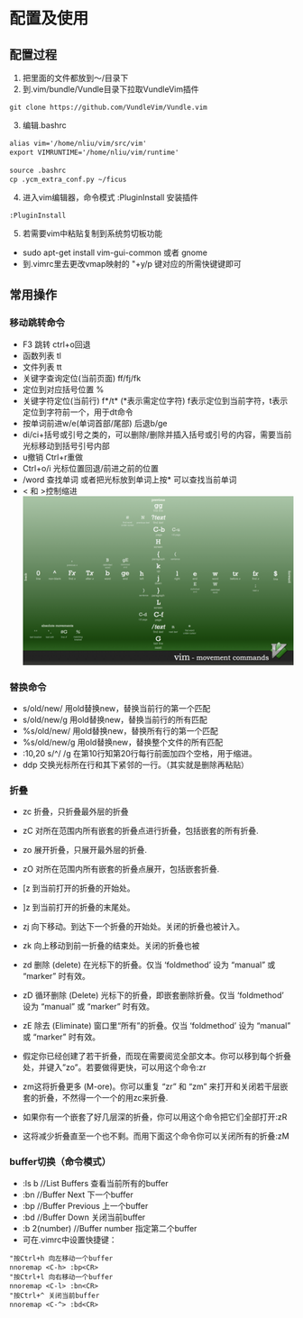 # 配置及使用
## 配置过程
1. 把里面的文件都放到～/目录下
2. 到.vim/bundle/Vundle目录下拉取VundleVim插件
```
git clone https://github.com/VundleVim/Vundle.vim
```
3. 编辑.bashrc
```
alias vim='/home/nliu/vim/src/vim'
export VIMRUNTIME='/home/nliu/vim/runtime'

source .bashrc
cp .ycm_extra_conf.py ~/ficus
```
4. 进入vim编辑器，命令模式 :PluginInstall 安装插件
```
:PluginInstall
```
5. 若需要vim中粘贴复制到系统剪切板功能
  - sudo apt-get install vim-gui-common 或者 gnome
  - 到.vimrc里去更改vmap映射的 "+y/p 键对应的所需快键键即可


## 常用操作
### 移动跳转命令
  - F3 跳转 ctrl+o回退
  - 函数列表 tl
  - 文件列表 tt
  - 关键字查询定位(当前页面) ff/fj/fk
  - 定位到对应括号位置 %
  - 关键字符定位(当前行) f\*/t\* (\*表示需定位字符) f表示定位到当前字符，t表示定位到字符前一个，用于dt命令
  - 按单词前进w/e(单词首部/尾部) 后退b/ge
  - di/ci+括号或引号之类的，可以删除/删除并插入括号或引号的内容，需要当前光标移动到括号引号内部
  - u撤销 Ctrl+r重做
  - Ctrl+o/i 光标位置回退/前进之前的位置
  - /word 查找单词 或者把光标放到单词上按\* 可以查找当前单词
  - < 和 >控制缩进  
![move](https://github.com/OneBen/vim_config/blob/master/move.png)

### 替换命令
  - s/old/new/ 用old替换new，替换当前行的第一个匹配
  - s/old/new/g 用old替换new，替换当前行的所有匹配
  - %s/old/new/ 用old替换new，替换所有行的第一个匹配
  - %s/old/new/g 用old替换new，替换整个文件的所有匹配
  - :10,20 s/^/    /g 在第10行知第20行每行前面加四个空格，用于缩进。
  - ddp 交换光标所在行和其下紧邻的一行。（其实就是删除再粘贴）
  
### 折叠
- zc 折叠，只折叠最外层的折叠
- zC 对所在范围内所有嵌套的折叠点进行折叠，包括嵌套的所有折叠.
- zo 展开折叠，只展开最外层的折叠.
- zO 对所在范围内所有嵌套的折叠点展开，包括嵌套折叠.
- \[z 到当前打开的折叠的开始处。
- \]z 到当前打开的折叠的末尾处。
- zj 向下移动。到达下一个折叠的开始处。关闭的折叠也被计入。
- zk 向上移动到前一折叠的结束处。关闭的折叠也被
- zd 删除 (delete) 在光标下的折叠。仅当 ‘foldmethod’ 设为 “manual” 或 “marker” 时有效。
- zD 循环删除 (Delete) 光标下的折叠，即嵌套删除折叠。仅当 ‘foldmethod’ 设为 “manual” 或 “marker” 时有效。
- zE 除去 (Eliminate) 窗口里“所有”的折叠。仅当 ‘foldmethod’ 设为 “manual” 或 “marker” 时有效。

- 假定你已经创建了若干折叠，而现在需要阅览全部文本。你可以移到每个折叠处，并键入”zo”。若要做得更快，可以用这个命令:zr
- zm这将折叠更多 (M-ore)。你可以重复 “zr” 和 “zm” 来打开和关闭若干层嵌套的折叠，不然得一个一个的用zc来折叠.

- 如果你有一个嵌套了好几层深的折叠，你可以用这个命令把它们全部打开:zR
- 这将减少折叠直至一个也不剩。而用下面这个命令你可以关闭所有的折叠:zM

### buffer切换（命令模式）
- :ls b  //List Buffers 查看当前所有的buffer 
- :bn //Buffer Next 下一个buffer 
- :bp //Buffer Previous 上一个buffer
- :bd //Buffer Down 关闭当前buffer
- :b 2(number) //Buffer number 指定第二个buffer
- 可在.vimrc中设置快捷键：
```shell
"按Ctrl+h 向左移动一个buffer
nnoremap <C-h> :bp<CR>
"按Ctrl+l 向右移动一个buffer
nnoremap <C-l> :bn<CR>
"按Ctrl+^ 关闭当前buffer
nnoremap <C-^> :bd<CR>
```

